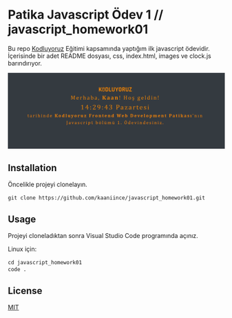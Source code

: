 # Patika Javascript Ödev 1 // javascript_homework01

Bu repo [Kodluyoruz](https://www.kodluyoruz.org/) Eğitimi kapsamında yaptığım ilk javascript ödevidir. İçerisinde bir adet README dosyası, css, index.html, images ve clock.js barındırıyor.

![PROJECT](/images/clock.png)

## Installation

Öncelikle projeyi clonelayın.

```
git clone https://github.com/kaaniince/javascript_homework01.git
```

## Usage

Projeyi cloneladıktan sonra Visual Studio Code programında açınız.

Linux için:

```
cd javascript_homework01
code .
```

## License

[MIT](https://choosealicense.com/licenses/mit/)
